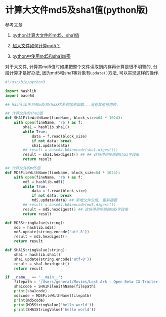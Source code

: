 # 计算大文件md5及sha1值(python版)

参考文章

1. [python计算大文件的md5、sha1值](https://segmentfault.com/a/1190000002978881)

2. [超大文件如何计算md5？](https://www.zhihu.com/question/34364469)

3. [python中使用md5和sha1加密](https://blog.csdn.net/a599174211/article/details/83578294)

对于大文件, 计算其md5值时如果把整个文件读取到内存再计算是很不明智的, 分段计算才是好办法, 因为md5和sha1等对象有`update()`方法, 可以实现这样的操作.

```py
#!/usr/bin/python3

import hashlib
import base64

## hashlib中只有md5和shaXXX系的加密函数...没有其他可用的.

## 计算文件的sha1值
def SHA1FileWithName(fineName, block_size=64 * 1024):
    with open(fineName, 'rb') as f:
        sha1 = hashlib.sha1()
        while True:
            data = f.read(block_size)
            if not data: break
            sha1.update(data)
        ## result = base64.b64encode(sha1.digest())
        result = sha1.hexdigest() ## ## 这将得到传统的sha1字段串
        return result

## 计算文件的md5值
def MD5FileWithName(fineName, block_size=64 * 1024):
    with open(fineName, 'rb') as f:
        md5 = hashlib.md5()
        while True:
            data = f.read(block_size)
            if not data: break
            md5.update(data) ## 新增文件分段, 更新摘要
        ## result = base64.b64encode(md5.digest())
        result = md5.hexdigest() ## 这将得到传统的md5字段串
        return result

def MD5StringValue(string):
    md5 = hashlib.md5()
    md5.update(string.encode('utf-8'))
    result = md5.hexdigest()
    return result

def SHA1StringValue(string):
    sha1 = hashlib.sha1()
    sha1.update(string.encode('utf-8'))
    result = sha1.hexdigest()
    return result

if __name__ == '__main__':
    filepath = '/Users/general/Movies/Lost Ark - Open Beta CG Trailer - PC - F2P - KR.mp4'
    sha1code = SHA1FileWithName(filepath)
    print(sha1code)
    md5code = MD5FileWithName(filepath)
    print(md5code)
    print(MD5StringValue('hello world'))
    print(SHA1StringValue('hello world'))
```